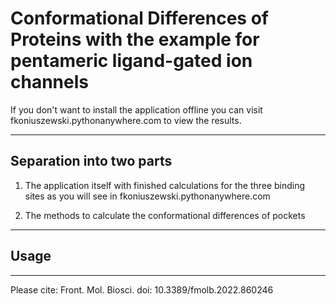 # Conformational Differences of Proteins with the example for pentameric ligand-gated ion channels

If you don't want to install the application offline you can visit fkoniuszewski.pythonanywhere.com to view the results.

***

## Separation into two parts

1) The application itself with finished calculations for the three binding sites as you will see in fkoniuszewski.pythonanywhere.com

2) The methods to calculate the conformational differences of pockets

***

## Usage


***

Please cite:  Front. Mol. Biosci. doi: 10.3389/fmolb.2022.860246
